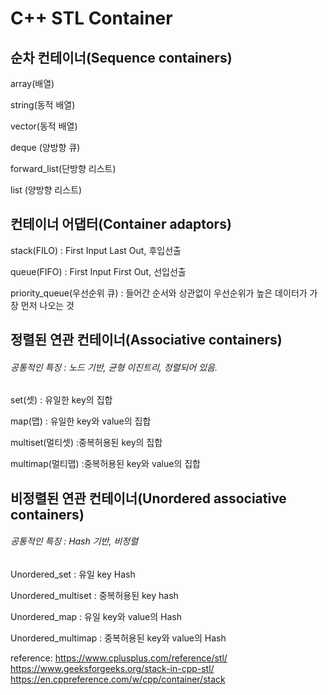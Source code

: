 # C++ STL Container

## 순차 컨테이너(Sequence containers)
array(배열)

string(동적 배열)

vector(동적 배열)

deque (양방향 큐)

forward_list(단방향 리스트)

list (양방향 리스트)

## 컨테이너 어댑터(Container adaptors)

stack(FILO) : First Input Last Out, 후입선출

queue(FIFO) : First Input First Out, 선입선출

priority_queue(우선순위 큐) : 들어간 순서와 상관없이 우선순위가 높은 데이터가 가장 먼저 나오는 것

## 정렬된 연관 컨테이너(Associative containers)
###### 공통적인 특징 : 노드 기반, 균형 이진트리, 정렬되어 있음.

set(셋) : 유일한 key의 집합

map(맵) : 유일한 key와 value의 집합

multiset(멀티셋) :중복허용된 key의 집합

multimap(멀티맵) :중복허용된 key와 value의 집합


## 비정렬된 연관 컨테이너(Unordered associative containers)
###### 공통적인 특징 : Hash 기반, 비정렬

Unordered_set : 유일 key Hash

Unordered_multiset : 중복허용된 key hash

Unordered_map : 유일 key와 value의 Hash

Unordered_multimap : 중복허용된 key와 value의 Hash

reference: https://www.cplusplus.com/reference/stl/
https://www.geeksforgeeks.org/stack-in-cpp-stl/
https://en.cppreference.com/w/cpp/container/stack